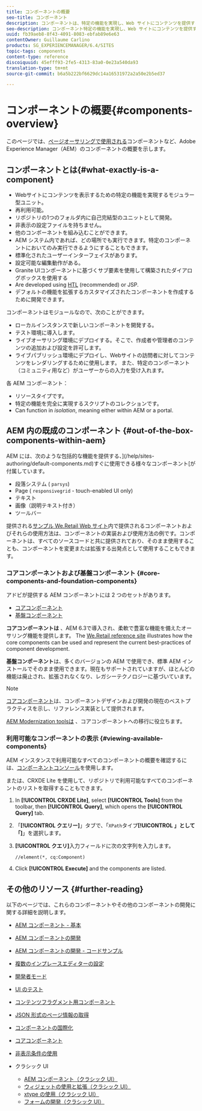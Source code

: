 ```yaml
---
title: コンポーネントの概要
seo-title: コンポーネント
description: コンポーネントは、特定の機能を実現し、Web サイトにコンテンツを提供するためのモジュールユニットです。
seo-description: コンポーネント特定の機能を実現し、Web サイトにコンテンツを提供するためのモジュールユニットです。
uuid: fb39aeb8-8f43-4091-8083-ebfab89e6e63
contentOwner: Guillaume Carlino
products: SG_EXPERIENCEMANAGER/6.4/SITES
topic-tags: components
content-type: reference
discoiquuid: 45efff93-2fe5-4313-83a0-0e23a540da93
translation-type: tm+mt
source-git-commit: b6a5b222bf6629dc14a16531972a2a50e2b5ed37

---
```



# コンポーネントの概要{#components-overview}

このページでは、[ページオーサリングで使用される](/help/sites-authoring/default-components-foundation.md)コンポーネントなど、Adobe Experience Manager（AEM）のコンポーネントの概要を示します。

## コンポーネントとは{#what-exactly-is-a-component}

* Webサイトにコンテンツを表示するための特定の機能を実現するモジュラー型ユニット。
* 再利用可能。
* リポジトリの1つのフォルダ内に自己完結型のユニットとして開発。
* 非表示の設定ファイルを持ちません。
* 他のコンポーネントを組み込むことができます。
* AEM システム内であれば、どの場所でも実行できます。特定のコンポーネントにおいてのみ実行できるようにすることもできます。
* 標準化されたユーザーインターフェイスがあります。
* 設定可能な編集動作がある。
* Granite UIコンポーネントに基づくサブ要素を使用して構築されたダイアログボックスを使用する
* Are developed using [HTL](https://helpx.adobe.com/experience-manager/htl/user-guide.html) (recommended) or JSP.
* デフォルトの機能を拡張するカスタマイズされたコンポーネントを作成するために開発できます。

コンポーネントはモジュールなので、次のことができます。

* ローカルインスタンスで新しいコンポーネントを開発する。
* テスト環境に導入します。
* ライブオーサリング環境にデプロイする。そこで、作成者や管理者のコンテンツの追加および設定を許可します。
* ライブパブリッシュ環境にデプロイし、Webサイトの訪問者に対してコンテンツをレンダリングするために使用します。 また、特定のコンポーネント（コミュニティ用など）がユーザーからの入力を受け入れます。

各 AEM コンポーネント：

* リソースタイプです。
* 特定の機能を完全に実現するスクリプトのコレクションです。
* Can function in *isolation*, meaning either within AEM or a portal.

## AEM 内の既成のコンポーネント {#out-of-the-box-components-within-aem}

AEM には、次のような包括的な機能を提供する、](/help/sites-authoring/default-components.md)すぐに使用できる様々なコンポーネント[が付属しています。

* 段落システム ( `parsys`)
* Page ( `responsivegrid` - touch-enabled UI only)
* テキスト
* 画像（説明テキスト付き）
* ツールバー

提供される[サンプル We.Retail Web サイト](/help/sites-developing/we-retail.md)内で提供されるコンポーネントおよびそれらの使用方法は、コンポーネントの実装および使用方法の例です。コンポーネントは、すべてのソースコードと共に提供されており、そのまま使用することも、コンポーネントを変更または拡張する出発点として使用することもできます。

### コアコンポーネントおよび基盤コンポーネント {#core-components-and-foundation-components}

アドビが提供する AEM コンポーネントには 2 つのセットがあります。

* [コアコンポーネント](https://docs.adobe.com/content/help/en/experience-manager-core-components/using/introduction.html)
* [基盤コンポーネント](/help/sites-authoring/default-components-foundation.md)

**コアコンポーネントは** 、AEM 6.3で導入され、柔軟で豊富な機能を備えたオーサリング機能を提供します。 The [We.Retail reference site](/help/sites-developing/we-retail.md) illustrates how the core components can be used and represent the current best-practices of component development.

**基盤コンポーネント**&#x200B;は、多くのバージョンの AEM で使用でき、標準 AEM インストールでそのまま使用できます。現在もサポートされていますが、ほとんどの機能は廃止され、拡張されなくなり、レガシーテクノロジーに基づいています。

>[!NOTE]
>
>[コアコンポーネント](https://docs.adobe.com/content/help/en/experience-manager-core-components/using/introduction.html)は、コンポーネントデザインおよび開発の現在のベストプラクティスを示し、リファレンス実装として提供されます。
>
>[AEM Modernization toolsは](modernization-tools.md) 、コアコンポーネントへの移行に役立ちます。

### 利用可能なコンポーネントの表示 {#viewing-available-components}

AEM インスタンスで利用可能なすべてのコンポーネントの概要を確認するには、[コンポーネントコンソール](/help/sites-authoring/default-components-console.md)を使用します。

または、CRXDE Lite を使用して、リポジトリで利用可能なすべてのコンポーネントのリストを取得することもできます。

1. In **[!UICONTROL CRXDE Lite]**, select **[!UICONTROL Tools]** from the toolbar, then **[!UICONTROL Query]**, which opens the **[!UICONTROL Query]** tab.

1. 「**[!UICONTROL クエリー]**」タブで、「`XPath`タイプ&#x200B;**[!UICONTROL 」として「]**」を選択します。

1. **[!UICONTROL クエリ]**&#x200B;入力フィールドに次の文字列を入力します。

   `//element(*, cq:Component)`

1. Click **[!UICONTROL Execute]** and the components are listed.

## その他のリソース {#further-reading}

以下のページでは、これらのコンポーネントやその他のコンポーネントの開発に関する詳細を説明します。

* [AEM コンポーネント - 基本](/help/sites-developing/components-basics.md)
* [AEM コンポーネントの開発](/help/sites-developing/developing-components.md)
* [AEM コンポーネントの開発 - コードサンプル](/help/sites-developing/developing-components-samples.md)
* [複数のインプレースエディターの設定](/help/sites-developing/multiple-inplace-editors.md)
* [開発者モード](/help/sites-developing/developer-mode.md)
* [UI のテスト](/help/sites-developing/hobbes.md)
* [コンテンツフラグメント用コンポーネント](/help/sites-developing/components-content-fragments.md)
* [JSON 形式のページ情報の取得](/help/sites-developing/pageinfo.md)
* [コンポーネントの国際化](/help/sites-developing/i18n.md)
* [コアコンポーネント](https://docs.adobe.com/content/help/en/experience-manager-core-components/using/introduction.html)
* [非表示条件の使用](/help/sites-developing/hide-conditions.md)
* クラシック UI

   * [AEM コンポーネント（クラシック UI）](/help/sites-developing/developing-components-classic.md)
   * [ウィジェットの使用と拡張（クラシック UI）](/help/sites-developing/widgets.md)
   * [xtype の使用（クラシック UI）](/help/sites-developing/xtypes.md)
   * [フォームの開発（クラシック UI）](/help/sites-developing/developing-forms.md)

